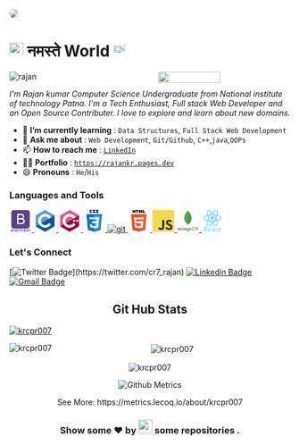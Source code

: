 <img style="border-radius: 10px;" src="https://source.unsplash.com/1600x900/?code,coding">
<h1><img src="https://imgur.com/CTPzCrS.gif" height=25px width=25px> <b> नमस्ते World </b> <img src="https://imgur.com/TFzFv3D.gif" height=20px width=20px></h1>
<img src="https://imgur.com/Z9n1y5S.gif" height=47% width=47% align="right">
<p align="left"> <img src="https://komarev.com/ghpvc/?username=krcpr007" alt="rajan" /> </p>

<p><i> I'm Rajan kumar Computer Science Undergraduate from National institute of technology Patna. I'm a Tech Enthusiast, Full stack Web Developer and an Open Source Contributer. I love to explore and learn about new domains.</i></p>
<ul>
<li> 🌱 <b>I’m currently learning</b> : <code>Data Structures</code>, <code>Full Stack Web Development</code></li>
<li> 💬 <b>Ask me about</b> : <code>Web Development</code>, <code>Git/Github</code>, <code>C++</code>,<code>java</code>,<code>OOPs</code></li>
<li> 📫 <b>How to reach me</b> : <code><a href="https://linkedin.com/in/krcpr007">LinkedIn</a></code></li>
<li> 👩‍💻 <b>Portfolio</b> : <code><a href="https://rajankr.pages.dev">https://rajankr.pages.dev</a></code></li>
<li> 😄 <b>Pronouns</b> : <code>He</code>/<code>His</code></li>
<!-- <li> ⚡ <b>Fun fact</b> : </li> -->
</ul>



<h3>Languages and Tools</h3>
<p align="left"> <a href="https://getbootstrap.com" target="_blank"> <img src="https://raw.githubusercontent.com/devicons/devicon/master/icons/bootstrap/bootstrap-plain-wordmark.svg" alt="bootstrap" width="40" height="40"/> </a> <a href="https://www.cprogramming.com/" target="_blank"> <img src="https://raw.githubusercontent.com/devicons/devicon/master/icons/c/c-original.svg" alt="c" width="40" height="40"/> </a> <a href="https://www.w3schools.com/cpp/" target="_blank"> <img src="https://raw.githubusercontent.com/devicons/devicon/master/icons/cplusplus/cplusplus-original.svg" alt="cplusplus" width="40" height="40"/> </a> <a href="https://www.w3schools.com/css/" target="_blank"> <img src="https://raw.githubusercontent.com/devicons/devicon/master/icons/css3/css3-original-wordmark.svg" alt="css3" width="40" height="40"/> </a> <a href="https://git-scm.com/" target="_blank"> <img src="https://www.vectorlogo.zone/logos/git-scm/git-scm-icon.svg" alt="git" width="40" height="40"/> </a> <a href="https://www.w3.org/html/" target="_blank"> <img src="https://raw.githubusercontent.com/devicons/devicon/master/icons/html5/html5-original-wordmark.svg" alt="html5" width="40" height="40"/> </a> <a href="https://developer.mozilla.org/en-US/docs/Web/JavaScript" target="_blank"> <img src="https://raw.githubusercontent.com/devicons/devicon/master/icons/javascript/javascript-original.svg" alt="javascript" width="40" height="40"/> </a> <a href="https://www.mongodb.com/" target="_blank"> <img src="https://raw.githubusercontent.com/devicons/devicon/master/icons/mongodb/mongodb-original-wordmark.svg" alt="mongodb" width="40" height="40"/> </a>  <a href="https://reactjs.org/" target="_blank"> <img src="https://raw.githubusercontent.com/devicons/devicon/master/icons/react/react-original-wordmark.svg" alt="react" width="40" height="40"/> </a> </p> </p>


<h3>Let's Connect</h3>


[![Twitter Badge](https://img.shields.io/badge/-@cr7__rajan-1ca0f1?style=flat-square&labelColor=1ca0f1&logo=twitter&logoColor=white&link=https://twitter.com/_aayushimittal_)](https://twitter.com/cr7_rajan) 
[![Linkedin Badge](https://img.shields.io/badge/-Rajan_kumar-blue?style=flat-square&logo=Linkedin&logoColor=white&link=https://www.linkedin.com/inaayushi-mittal-309853196/)](https://www.linkedin.com/in/krcpr007)
[![Gmail Badge](https://img.shields.io/badge/-rajankk.ug20.cse@nitp.ac.in-c14438?style=flat-square&logo=Gmail&logoColor=white&link=mailto:rajankk.ug20.cse@nitp.ac.in)](mailto:rajankk.ug20.cse@nitp.ac.in)


<center>
<h2 align="center">Git Hub Stats</h2>
  <p align="left"> <a href="https://github.com/ryo-ma/github-profile-trophy"><img src="https://github-profile-trophy.vercel.app/?username=krcpr007" alt="krcpr007" /></a> </p>
  
<p><img align="left" src="https://github-readme-stats.vercel.app/api/top-langs?username=krcpr007&show_icons=true&locale=en&layout=compact" alt="krcpr007" /></p>

<p>&nbsp;<img align="center" src="https://github-readme-stats.vercel.app/api?username=krcpr007&show_icons=true&locale=en" alt="krcpr007" /></p>

<p><img align="center" src="https://github-readme-streak-stats.herokuapp.com/?user=krcpr007&" alt="krcpr007" /></p>
  <!--
<p align="center"><img src="https://github-readme-stats.vercel.app/api?username=Rajan-Kumar&count_private=true&show_icons=true&bg_color=#000&theme=cobalt"></p>
<p align="center"><img align="center" src="https://github-readme-streak-stats.herokuapp.com/?user=krcpr007&theme=dark&hide_border=true"/></p> 
  -->
<p align="center"><img src="https://metrics.lecoq.io/about/krcpr007" alt="Github Metrics"></p>
<p align="center">See More: https://metrics.lecoq.io/about/krcpr007</p>

<h3 align="center">Show some ❤ by <img src="https://imgur.com/o7ncZFp.jpg" height=25px width=25px> some repositories .</h3>
</center>
